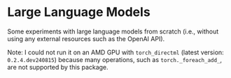 # Large Language Models

Some experiments with large language models from scratch (i.e., without using any external resources such as the OpenAI API).

Note: I could not run it on an AMD GPU with `torch_directml` (latest version: `0.2.4.dev240815`)
because many operations, such as `torch._foreach_add_`, are not supported by this package.